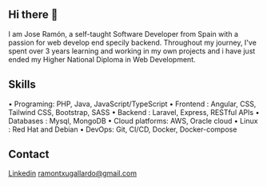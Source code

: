 ## Hi there 👋
I am Jose Ramón, a self-taught Software Developer from Spain with a passion for web develop end specily backend.
Throughout my journey, I've spent over 3 years learning and working in my own projects and i have just ended
my Higher National Diploma in Web Development.

## Skills

•  Programing: PHP, Java,  JavaScript/TypeScript
•  Frontend : Angular, CSS, Tailwind CSS, Bootstrap, SASS 
•  Backend :  Laravel, Express, RESTful APIs
•  Databases : Mysql, MongoDB
•  Cloud platforms: AWS, Oracle cloud
•  Linux : Red Hat and Debian
•  DevOps: Git, CI/CD, Docker, Docker-compose


## Contact
<a href='https://www.linkedin.com/in/jos%C3%A9-ram%C3%B3n-gallardo-azc%C3%A1rate-616849273/'>Linkedin</a>
<a href='ramontxugallardo@gmail.com'>ramontxugallardo@gmail.com</a>

<!--
**Ramon253/ramon253** is a ✨ _special_ ✨ repository because its `README.md` (this file) appears on your GitHub profile.

Here are some ideas to get you started:

- 🔭 I’m currently working on ...
- 🌱 I’m currently learning ...
- 👯 I’m looking to collaborate on ...
- 🤔 I’m looking for help with ...
- 💬 Ask me about ...
- 📫 How to reach me: ...
- 😄 Pronouns: ...
- ⚡ Fun fact: ...
-->
